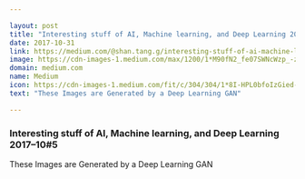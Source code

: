 ```yaml
---

layout: post
title: "Interesting stuff of AI, Machine learning, and Deep Learning 2017–10#5"
date: 2017-10-31
link: https://medium.com/@shan.tang.g/interesting-stuff-of-ai-machine-learning-and-deep-learning-2017-10-5-8d5bd45f43ac?source=rss------machine_learning-5
image: https://cdn-images-1.medium.com/max/1200/1*M90fN2_fe07SWNcWzp_-zQ.png
domain: medium.com
name: Medium
icon: https://cdn-images-1.medium.com/fit/c/304/304/1*8I-HPL0bfoIzGied-dzOvA.png
text: "These Images are Generated by a Deep Learning GAN"

---
```


### Interesting stuff of AI, Machine learning, and Deep Learning 2017–10#5

These Images are Generated by a Deep Learning GAN